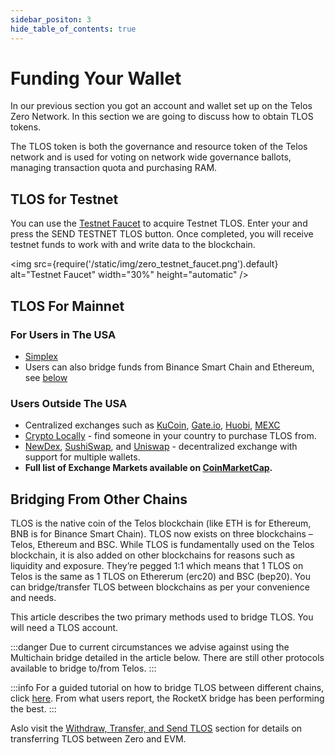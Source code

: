```yaml
---
sidebar_positon: 3
hide_table_of_contents: true
---
```


# Funding Your Wallet

In our previous section you got an account and wallet set up on the Telos Zero Network. In this section we are going to discuss how to obtain TLOS tokens.

The TLOS token is both the governance and resource token of the Telos network and is used for voting on network wide governance ballots, managing transaction quota and purchasing RAM.


## TLOS for Testnet

You can use the [Testnet Faucet](https://app.telos.net/testnet/developers) to acquire Testnet TLOS. Enter your and press the SEND TESTNET TLOS button. Once completed, you will receive testnet funds to work with and write data to the blockchain.

<img
    src={require('/static/img/zero_testnet_faucet.png').default}
    alt="Testnet Faucet"
    width="30%"
    height="automatic"
/>

## TLOS For Mainnet

### For Users in The USA

- [Simplex](https://www.telos.net/news/simplex-comes-to-telos)
- Users can also bridge funds from Binance Smart Chain and Ethereum, see [below](#bridging-from-other-chains)

### Users Outside The USA

- Centralized exchanges such as [KuCoin](https://www.kucoin.com/trade/TLOS-USDT), [Gate.io](https://www.gate.io/fr/trade/TLOS\_USDT), [Huobi](https://www.huobi.com/en-us/trade/tlos_usdt?type=spot), [MEXC](https://www.mexc.com/exchange/TLOS_USDT)
- [Crypto Locally](https://cryptolocally.com/en/tlos/buy) - find someone in your country to purchase TLOS from.
- [NewDex](https://newdex.io/trade/eosio.token-tlos-eos), [SushiSwap](https://app.sushi.com/en/swap), and [Uniswap](https://app.uniswap.org/#/swap?use=V2?inputCurrency=ETH\&outputCurrency=0x7825e833d495f3d1c28872415a4aee339d26ac88) - decentralized exchange with support for multiple wallets.
- __Full list of Exchange Markets available on [CoinMarketCap](https://coinmarketcap.com/currencies/telos/markets/).__


## Bridging From Other Chains

TLOS is the native coin of the Telos blockchain (like ETH is for Ethereum, BNB is for Binance Smart Chain). TLOS now exists on three blockchains – Telos, Ethereum and BSC. While TLOS is fundamentally used on the Telos blockchain, it is also added on other blockchains for reasons such as liquidity and exposure. They’re pegged 1:1 which means that 1 TLOS on Telos is the same as 1 TLOS on Ethererum (erc20) and BSC (bep20). You can bridge/transfer TLOS between blockchains as per your convenience and needs.

This article describes the two primary methods used to bridge TLOS. You will need a TLOS account.

:::danger
Due to current circumstances we advise against using the Multichain bridge detailed in the article below. There are still other protocols available to bridge to/from Telos.
:::

:::info
For a guided tutorial on how to bridge TLOS between different chains, click [here](https://help.telos.net/en_US/getting-started/how-to-bridge-tlos-between-different-blockchains).
From what users report, the RocketX bridge has been performing the best.
:::

Aslo visit the [Withdraw, Transfer, and Send TLOS](./withdraw-transfer-and-send-tlos.md) section for details on transferring TLOS between Zero and EVM.